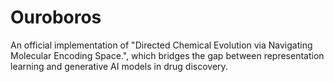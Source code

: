 # Ouroboros
An official implementation of "Directed Chemical Evolution via Navigating Molecular Encoding Space.", which bridges the gap between representation learning and generative AI models in drug discovery.
